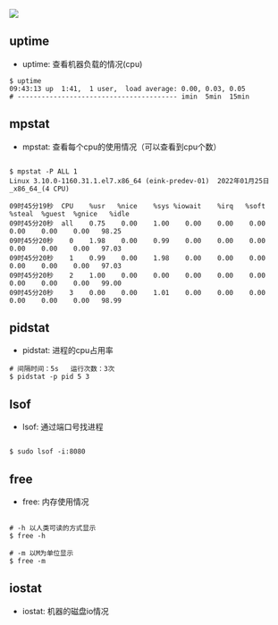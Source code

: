![](http://placekitten.com/1200/360)


## uptime

* uptime: 查看机器负载的情况(cpu)

```shell
$ uptime
09:43:13 up  1:41,  1 user,  load average: 0.00, 0.03, 0.05
# ---------------------------------------- imin  5min  15min
```

## mpstat

* mpstat: 查看每个cpu的使用情况（可以查看到cpu个数）

```shell

$ mpstat -P ALL 1
Linux 3.10.0-1160.31.1.el7.x86_64 (eink-predev-01) 	2022年01月25日 	_x86_64_(4 CPU)

09时45分19秒  CPU    %usr   %nice    %sys %iowait    %irq   %soft  %steal  %guest  %gnice   %idle
09时45分20秒  all    0.75    0.00    1.00    0.00    0.00    0.00    0.00    0.00    0.00   98.25
09时45分20秒    0    1.98    0.00    0.99    0.00    0.00    0.00    0.00    0.00    0.00   97.03
09时45分20秒    1    0.99    0.00    1.98    0.00    0.00    0.00    0.00    0.00    0.00   97.03
09时45分20秒    2    1.00    0.00    0.00    0.00    0.00    0.00    0.00    0.00    0.00   99.00
09时45分20秒    3    0.00    0.00    1.01    0.00    0.00    0.00    0.00    0.00    0.00   98.99
```


## pidstat

* pidstat: 进程的cpu占用率

```shell
# 间隔时间：5s   运行次数：3次
$ pidstat -p pid 5 3

```

## lsof

* lsof: 通过端口号找进程

```shell

$ sudo lsof -i:8080

```

## free

* free: 内存使用情况

```shell

# -h 以人类可读的方式显示
$ free -h

# -m 以M为单位显示
$ free -m

```

## iostat

* iostat: 机器的磁盘io情况

































































